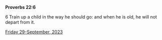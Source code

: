 **Proverbs 22:6**

6 Train up a child in the way he should go: and when he is old, he will not depart from it.

[Friday 29-September, 2023](https://getbible.net/kjv/Proverbs/22/6)
